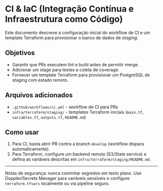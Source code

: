 # CI & IaC (Integração Contínua e Infraestrutura como Código)

Este documento descreve a configuração inicial do workflow de CI e um template Terraform para provisionar o banco de
dados de _staging_.

## Objetivos

- Garantir que PRs executem lint e build antes de permitir merge.
- Adicionar um stage para testes e coleta de coverage.
- Fornecer um template Terraform para provisionar um PostgreSQL de staging com estado remoto.

## Arquivos adicionados

- `.github/workflows/ci.yml` - workflow de CI para PRs
- `infra/terraform/staging/` - templates Terraform iniciais (`main.tf`, `variables.tf`, `outputs.tf`, `README.md`)

## Como usar

1. Para CI, basta abrir PR contra a branch `develop` (workflow dispara automaticamente).
2. Para Terraform, configure um backend remoto (S3/State service) e defina as variáveis descritas em
   `infra/terraform/staging/README.md`.

---

Notas de segurança: nunca commitar segredos em texto plano. Use Doppler/Secrets Manager para variáveis sensíveis e
configure `terraform.tfvars` localmente ou via pipeline seguro.
